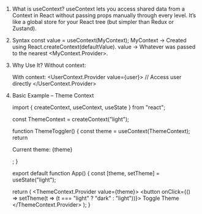 1. What is useContext?
    useContext lets you access shared data from a Context in React without passing props manually through every level.
    It’s like a global store for your React tree (but simpler than Redux or Zustand).
    
   
2. Syntax
     const value = useContext(MyContext);
     MyContext → Created using React.createContext(defaultValue).
     value → Whatever was passed to the nearest <MyContext.Provider>.

3. Why Use It?
    Without context:
    <Parent user={user} />

    With context:
    <UserContext.Provider value={user}>
        <GreatGrandChild /> // Access user directly
    </UserContext.Provider>

4. Basic Example – Theme Context

    import { createContext, useContext, useState } from "react";

    const ThemeContext = createContext("light");

    function ThemeToggler() {
    const theme = useContext(ThemeContext);
    return <p>Current theme: {theme}</p>;
    }

    export default function App() {
    const [theme, setTheme] = useState("light");

    return (
        <ThemeContext.Provider value={theme}>
        <ThemeToggler />
        <button onClick={() => setTheme(t => (t === "light" ? "dark" : "light"))}>
            Toggle Theme
        </button>
        </ThemeContext.Provider>
    );
    }

